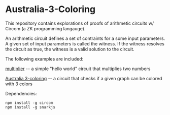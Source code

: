 # Australia-3-Coloring

This repository contains explorations of proofs of arithmetic circuits w/ Circom (a ZK programming langauge).

An arithmetic circuit defines a set of contraints for a some input parameters. A given set of input parameters is called the witness. If the witness resolves the circuit as true, the witness is a valid solution to the circuit. 

The following examples are included:

[multiplier](multiplier/Multiplier2.circom) -- a simple "hello world" circuit that multiplies two numbers

[Australia 3-coloring](australiaThreeColoring/AustraliaColoring.circom) -- a circuit that checks if a given graph can be colored with 3 colors


Dependencies:

    npm install -g circom
    npm install -g snarkjs

